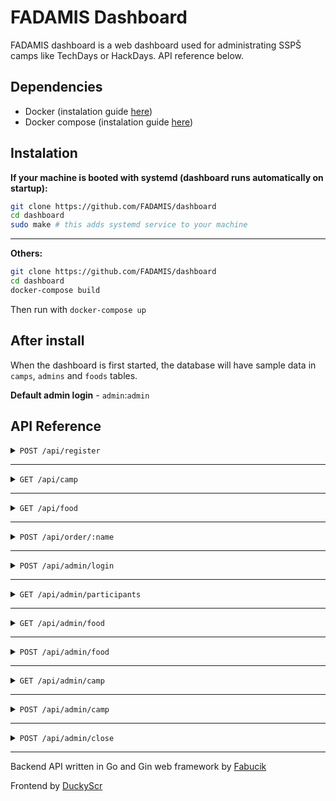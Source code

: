 # FADAMIS Dashboard

FADAMIS dashboard is a web dashboard used for administrating SSPŠ camps like TechDays or HackDays. API reference below.

## Dependencies
- Docker (instalation guide [here](https://docs.docker.com/engine/install/))
- Docker compose (instalation guide [here](https://docs.docker.com/compose/install/))

## Instalation
**If your machine is booted with systemd (dashboard runs automatically on startup):**
``` bash
git clone https://github.com/FADAMIS/dashboard
cd dashboard
sudo make # this adds systemd service to your machine
```

---

**Others:**
``` bash
git clone https://github.com/FADAMIS/dashboard
cd dashboard
docker-compose build
```
Then run with `docker-compose up`





## After install

When the dashboard is first started, the database will have sample data in `camps`, `admins` and `foods` tables.

**Default admin login** - `admin`:`admin`


## API Reference

<details>

<summary><code>POST /api/register</code></summary>

Registers a new participant

---
### Request

Headers:

- `Content-Type: application/json`

---

| request data |  data type  |  description                 |
|--------------|-------------|------------------------------|
| name         |  string     | participant's name           |
| surname      |  string     | participant's surname        |
| email        |  string     | participant's email          |
| phone        |  string     | participant's phone number   |
| camp_id      |  int        | camp's id

---

**JSON example**
```json
{
    "name": "John",
    "surname": "Smith",
    "email": "john@smith.com",
    "phone": "777888999",
    "camp_id": 1
}
```

---

**cURL example**
```javascript
curl -X POST "http://localhost/api/register" -d '{"name": "John", "surname": "Smith", "email": "john@smith.com", "phone": "777888999"}' -H "Content-Type: application/json"
```

### Response

---

| Status code  |  Content Type    |
|--------------|------------------|
| 200          | application/json |

---


**Successful response**
```json
{
    "message": "register successful"
}
```

</details>




---





<details>

<summary><code>GET /api/camp</code></summary>

Returns all available camps

---
### Request

Headers:

- None

---

| request data |  data type  |
|--------------|-------------|
| none         |  none       |

---

**cURL example**
```javascript
curl "http://localhost/api/camp"
```

### Response

---

| Status code  |  Content Type    |
|--------------|------------------|
| 200          | application/json |

---

`date` is `int64` (it is stored as Unix timestamp)


**Successful response**
```json
{
    "camps": [
        {
            "id": 1,
            "name": "TechDays!",
            "participants": null,
            "date": 1701302400,
            "processed": false
        }
    ]
}
```

</details>






---




<details>

<summary><code>GET /api/food</code></summary>

Returns all available food

- Also returns ID of the specific food which is later used for participants to order said food

---
### Request

Headers:

- None

---

| request data |  data type  |
|--------------|-------------|
| none         |  none       |

---

**cURL example**
```javascript
curl "http://localhost/api/food"
```

### Response

---

| Status code  |  Content Type    |
|--------------|------------------|
| 200          | application/json |

---


**Successful response**
```json
{
    "foods": [
        {
            "id": 1,
            "name": "pizza",
            "participants": null,
            "image_path": "/images/322989cf390c0e81fbd89727f2ee7d5f402bf652789d88229751eab26ef2e162.jpeg"
        }
    ]
}
```

</details>



---


<details>

<summary><code>POST /api/order/:name</code></summary>

Orders food for the participant specified by `:name` parameter

- `:name` must be a sha256 sum of `name+surname`
- Example:
```
sha256(JohnSmith)
---->
9d3e2c3ef4399d27897e1d918151cac74ed7b2bee028fea50d29d7d8ea3f925e
---->
http://localhost/api/order/9d3e2c3ef4399d27897e1d918151cac74ed7b2bee028fea50d29d7d8ea3f925e
```

---
### Request

Headers:

- `Content-Type: application/json`

---

| request data |  data type  |  description |
|--------------|-------------|--------------|
| id           |  int        |    food's ID |
| name         | string      | food's name  |

---

**JSON example**
```json
{
    "id": 1,
    "name": "Pizza Prosciutto",
}
```

---

**cURL example**
```javascript
curl -X POST "http://localhost/api/order/9d3e2c3ef4399d27897e1d918151cac74ed7b2bee028fea50d29d7d8ea3f925e" -d '{"id": 1, "name": "Pizza Prosciutto"}' -H "Content-Type: application/json"
```

### Response

---

| Status code  |  Content Type    |
|--------------|------------------|
| 200          | application/json |

---


**Successful response**
```json
{
    "food": "Pizza Prosciutto",
    "name": "JohnSmith"
}
```

</details>


---





<details>

<summary><code>POST /api/admin/login</code></summary>

Login endpoint for administrators


---
### Request

Headers:

- `Content-Type: application/json`

---

| request data |  data type  |  description     |
|--------------|-------------|------------------|
| username     |  string     | admin's username |
| password     | string      | admin's password |

---

**JSON example**
```json
{
    "username": "admin",
    "password": "supersecretpassword",
}
```

---

**cURL example**
```javascript
curl -X POST "http://localhost/api/admin/login" -d '{"username": "admin", "password": "supersecretpassword"}' -H "Content-Type: application/json"
```

### Response

---

| Status code  |  Content Type    |
|--------------|------------------|
| 200          | application/json |

---

**Sets a session cookie that expires after 6 hours**

**Successful response**
```json
{
    "message": "login successful",
}
```

</details>


---





<details>

<summary><code>GET /api/admin/participants</code></summary>

Returns all registered participants

---
### Request

Headers:

- None

---

| request data |  data type  |
|--------------|-------------|
| none         |  none       |

---

**cURL example**
```javascript
curl "http://localhost/api/participants"
```

### Response

---

| Status code  |  Content Type    |
|--------------|------------------|
| 200          | application/json |

---


**Successful response**
```json
{
    "participants": [
        {
            "id": 1,
            "name": "John",
            "surname": "Smith",
            "email": "john@smith.com",
            "phone": "777888999",
            "food_id": 1                // ID of ordered food
        }
    ]
}
```

</details>






---




<details>

<summary><code>GET /api/admin/food</code></summary>

Returns all available food along with all the participants with specifed food already ordered

- Also returns ID of the specific food which is later used for participants to order said food

---
### Request

Headers:

- None

---

| request data |  data type  |
|--------------|-------------|
| none         |  none       |

---

**cURL example**
```javascript
curl "http://localhost/api/admin/food"
```

### Response

---

| Status code  |  Content Type    |
|--------------|------------------|
| 200          | application/json |

---


**Successful response**
```json
{
    "foods": [
        {
            "id": 1,
            "name": "none",
            "participants": 
                [
                    {
                        "id": 1,
                        "name": "John",
                        "surname": "Smith", 
                        "email": "john@smith.com",
                        "phone": "777888999",
                        "food_id": 1
                    }
                ],
            "image_path": "/images/322989cf390c0e81fbd89727f2ee7d5f402bf652789d88229751eab26ef2e162.jpeg"
        }
    ]
}
```

</details>






---









<details>

<summary><code>POST /api/admin/food</code></summary>

Adds new available food to the database

---
### Request

Headers:

- `Content-Type: multipart/form-data`

---

| request data |  data type  |  description  |
|--------------|-------------|---------------|
| name         |  string     |  food's name  |
| file         |  File       |  food's image |

---

**cURL example**
```javascript
curl -X POST "http://localhost/api/admin/food" -F 'name=Pizza' -F 'file=@/home/admin/pizza.jpg' -H "Content-Type: multipart/form-data"
```

Image's filename is sha256 checksum of itself + file extension

---

**Allowed file types**
- jpg
- png

---

### Response

---

| Status code  |  Content Type    |
|--------------|------------------|
| 200          | application/json |

---


**Successful response**
```json
{
    "message": "food added",
    "food": "Pizza"
}
```

</details>





---




<details>

<summary><code>GET /api/admin/camp</code></summary>

Returns all (even expired) camps

---
### Request

**Requires session cookie**

Headers:

- None

---

| request data |  data type  |
|--------------|-------------|
| none         |  none       |

---

**cURL example**
```javascript
curl "http://localhost/api/admin/camp"
```

### Response

---

| Status code  |  Content Type    |
|--------------|------------------|
| 200          | application/json |

---


**Successful response**
```json
{
    "foods": [
        {
            "id": 1,
            "name": "TechDays",
            "participants": 
                [
                    {
                        "id": 1,
                        "name": "John",
                        "surname": "Smith", 
                        "email": "john@smith.com",
                        "phone": "777888999",
                        "food_id": 1
                    }
                ],
            "date": 1701302400,
            "processed": false
        }
    ]
}
```

</details>



---




<details>

<summary><code>POST /api/admin/camp</code></summary>

Adds new camp to the database

---
### Request

Headers:

- `Content-Type: application/json`

---

| request data |  data type  |  description                   |
|--------------|-------------|--------------------------------|
| name         |  string     |  camp's name                   |
| date         |  int64      |  camp's date as Unix timestamp |

---

**cURL example**
```javascript
curl -X POST "http://localhost/api/admin/camp" -d "{'name': 'TechDays', 'date': 1701302400}" -H "Content-Type: application/json"
```

---

### Response

---

| Status code  |  Content Type    |
|--------------|------------------|
| 200          | application/json |

---


**Successful response**
```json
{
    "message": "camp added",
    "camp": "TechDays"
}
```

</details>





---






<details>

<summary><code>POST /api/admin/close</code></summary>

Closes camp registration and sends email with information.

---
### Request

Headers:

- `Content-Type: application/json`

---

| request data |  data type  |  description                   |
|--------------|-------------|--------------------------------|
| id           |  uint       |  camp's ID                   |
| name         |  string     |  camp's name                   |
| date         |  int64      |  camp's date as Unix timestamp |

---

**cURL example**
```javascript
curl -X POST "http://localhost/api/admin/close" -d "{'id': 1, 'name': 'TechDays', 'date': 1701302400}" -H "Content-Type: application/json"
```

---

### Response

---

| Status code  |  Content Type    |
|--------------|------------------|
| 200          | application/json |

---


**Successful response**
```json
{
    "message": "camp closed",
    "camp": "TechDays"
}
```

</details>





---


Backend API written in Go and Gin web framework by [Fabucik](https://github.com/Fabucik)

Frontend by [DuckyScr](https://github.com/DuckyScr)